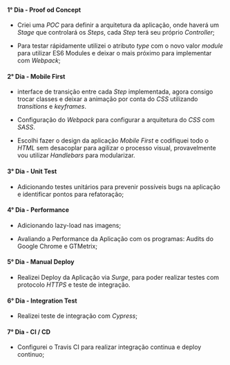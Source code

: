 #### 1° Dia - Proof od Concept

- Criei uma _POC_ para definir a arquitetura da aplicação, onde haverá um _Stage_
  que controlará os _Steps_, cada _Step_ terá seu próprio _Controller_;

- Para testar rápidamente utilizei o atributo _type_ com o novo valor _module_ para utilizar ES6 Modules e deixar o mais próximo para implementar com _Webpack_;

#### 2° Dia - Mobile First

- interface de transição entre cada _Step_ implementada, agora consigo trocar classes e deixar a animação por conta do _CSS_ utilizando _transitions_ e _keyframes_.

- Configuração do _Webpack_ para configurar a arquitetura do _CSS_ com _SASS_.

- Escolhi fazer o design da aplicação _Mobile First_ e codifiquei todo o _HTML_ sem desacoplar para agilizar o processo visual, provavelmente vou utilizar _Handlebars_ para modularizar.

#### 3° Dia - Unit Test

- Adicionando testes unitários para prevenir possíveis bugs na aplicação e identificar pontos para refatoração;

#### 4° Dia - Performance

- Adicionando lazy-load nas imagens;

- Avaliando a Performance da Aplicação com os programas: Audits do Google Chrome e GTMetrix;


#### 5° Dia - Manual Deploy

- Realizei Deploy da Aplicação via _Surge_, para poder realizar testes com protocolo _HTTPS_ e teste de integração.

#### 6° Dia - Integration Test

- Realizei teste de integração com _Cypress_;

#### 7° Dia - CI / CD
- Configurei o Travis CI para realizar integração
  continua e deploy continuo;
